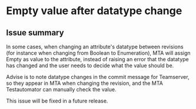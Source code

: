 # Empty value after datatype change

## Issue summary

In some cases, when changing an attribute's datatype between revisions (for instance when changing from Boolean to Enumeration), MTA will assign Empty as value to the attribute, instead of raising an error that the datatype has changed and the user needs to decide what the value should be.

Advise is to note datatype changes in the commit message for Teamserver, so they appear in MTA when changing the revision, and the MTA Testautomator can manually check the value.

This issue will be fixed in a future release.